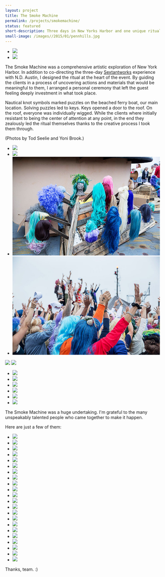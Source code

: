 ```yaml
---
layout: project
title: The Smoke Machine
permalink: /projects/smokemachine/
status: featured
short-description: Three days in New Yorks Harbor and one unique ritual.
small-image: /images//2015/01/pennhills.jpg
---
```


<ul class="medium-block-grid-2 small-block-grid-1">

<li>
<img src="{{ site.baseurl }}/images/projects/smokemachine/S0A1030.jpg" />
</li>

<li>
<img src="{{ site.baseurl }}/images/projects/smokemachine/DSC0359.jpg" />
</li>
</ul>

The Smoke Machine was a comprehensive artistic exploration of New York Harbor. In addition to co-directing the three-day <a href="/projects/sextantworks/">Sextantworks</a> experience with N.D. Austin, I designed the ritual at the heart of the event. By guiding the clients in a process of uncovering actions and materials that would be meaningful to them, I arranged a personal ceremony that left the guest feeling deeply investment in what took place.

Nautical knot symbols marked puzzles on the beached ferry boat, our main location. Solving puzzles led to keys. Keys opened a door to the roof. On the roof, everyone was individually wigged. While the clients where initially resistant to being the center of attention at any point, in the end they zealously led the ritual themselves thanks to the creative process I took them through.

(Photos by Tod Seelie and Yoni Brook.)


<ul class="medium-block-grid-2 small-block-grid-1">


<li>
<img src="{{ site.baseurl }}/images/projects/smokemachine/S0A7507.jpg" />
</li>

<li>
<img src="{{ site.baseurl }}/images/projects/smokemachine/door_720wide.png" />
</li>



<li>
<img src="/images/projects/smokemachine/S0A8045.jpg" />
</li>

<li>
<img src="/images/projects/smokemachine/S0A8591.jpg" />
</li>



</ul>

<img src="{{ site.baseurl }}/images/projects/smokemachine/DSCF5804.jpg">

<img src="{{ site.baseurl }}/images/projects/smokemachine/DSCF5828.jpg">


<ul class="medium-block-grid-2 small-block-grid-1">
<li>






<img src="{{ site.baseurl }}/images/projects/smokemachine/SmokeMachine_YoniBrook_65C3601.jpg">
</li>

<li>
<img src="{{ site.baseurl }}/images/projects/smokemachine/SmokeMachine_YoniBrook_65C4516.jpg">
</li>

<li>
<img src="{{ site.baseurl }}/images/projects/smokemachine/DSC1758.jpg">
</li>

<li>
<img src="{{ site.baseurl }}/images/projects/smokemachine/DSC0717.jpg">
</li>

<li>
<img src="{{ site.baseurl }}/images/projects/smokemachine/S0A7590.jpg">
</li>

<li>
<img src="{{ site.baseurl }}/images/projects/smokemachine/DSC1636.jpg">
</li>

</ul>

The Smoke Machine was a huge undertaking. I'm grateful to the many unspeakably talented people who came together to make it happen.

Here are just a few of them:


<ul class="medium-block-grid-2 small-block-grid-1">


<li>
<img src="{{ site.baseurl }}/images/projects/smokemachine/people/S0A1619.jpg">
</li>


<li>
<img src="{{ site.baseurl }}/images/projects/smokemachine/people/S0A9263.jpg">
</li>


<li>
<img src="{{ site.baseurl }}/images/projects/smokemachine/people/S0A8525.jpg">
</li>


<li>
<img src="{{ site.baseurl }}/images/projects/smokemachine/people/S0A8081.jpg">
</li>


<li>
<img src="{{ site.baseurl }}/images/projects/smokemachine/people/S0A7749.jpg">
</li>


<li>
<img src="{{ site.baseurl }}/images/projects/smokemachine/people/S0A7632.jpg">
</li>


<li>
<img src="{{ site.baseurl }}/images/projects/smokemachine/people/S0A6943.jpg">
</li>


<li>
<img src="{{ site.baseurl }}/images/projects/smokemachine/people/S0A5840.jpg">
</li>



<li>
<img src="{{ site.baseurl }}/images/projects/smokemachine/people/DSC0401.jpg">
</li>


<li>
<img src="{{ site.baseurl }}/images/projects/smokemachine/people/S0A3638.jpg">
</li>

<li>
<img src="{{ site.baseurl }}/images/projects/smokemachine/people/DSC1504.jpg">
</li>


<li>
<img src="{{ site.baseurl }}/images/projects/smokemachine/people/S0A9697.jpg">
</li>


<li>
<img src="{{ site.baseurl }}/images/projects/smokemachine/people/SmokeMachine_YoniBrook_65C2750.jpg">
</li>


<li>
<img src="{{ site.baseurl }}/images/projects/smokemachine/people/SmokeMachine_YoniBrook_65C2579.jpg">
</li>


<li>
<img src="{{ site.baseurl }}/images/projects/smokemachine/people/SmokeMachine_YoniBrook_65C4241.jpg">
</li>

<li>
<img src="{{ site.baseurl }}/images/projects/smokemachine/people/SmokeMachine_YoniBrook_65C4760.jpg">
</li>


<li>
<img src="{{ site.baseurl }}/images/projects/smokemachine/people/SmokeMachine_YoniBrook_65C5436.jpg">
</li>

<li>
<img src="{{ site.baseurl }}/images/projects/smokemachine/people/SmokeMachine_YoniBrook_MG_8861.jpg">
</li>

<li>
<img src="{{ site.baseurl }}/images/projects/smokemachine/people/SmokeMachine_YoniBrook_65C2750.jpg">
</li>


<li>
<img src="{{ site.baseurl }}/images/projects/smokemachine/people/S0A0156.jpg">
</li>

<li>
<img src="{{ site.baseurl }}/images/projects/smokemachine/people/S0A1005.jpg">
</li>


<li>
<img src="{{ site.baseurl }}/images/projects/smokemachine/people/S0A5448.jpg">
</li>


</ul>

Thanks, team. :)
